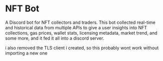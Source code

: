 # NFT Bot

A Discord bot for NFT collectors and traders. This bot collected real-time and historical data from multiple APIs to give a user insights into NFT collections, gas prices, wallet stats, licensing metadata, market trend, and some more, and it fed it all into a discord server.

i also removed the TLS client i created, so this probably wont work without importing a new one